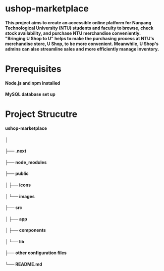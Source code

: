﻿# ushop-marketplace
#### This project aims to create an accessible online platform for Nanyang Technological University (NTU) students and faculty to browse, check stock availability, and purchase NTU merchandise conveniently. "Bringing U Shop to U" helps to make the purchasing process at NTU's merchandise store, U Shop, to be more convenient. Meanwhile, U Shop's admins can also streamline sales and more efficiently manage inventory.

# Prerequisites
#### Node.js and npm installed
#### MySQL database set up

# Project Strucutre
#### ushop-marketplace
#### │
#### ├── .next
#### ├── node_modules
#### ├── public
#### │   ├── icons
#### │   └── images
#### ├── src
#### │   ├── app
#### │   ├── components
#### │   └── lib
#### ├── other configuration files
#### └── README.md
